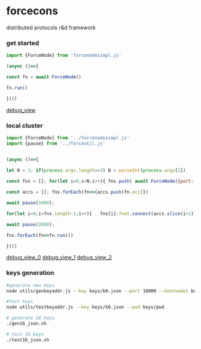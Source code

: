 # forcecons
distributed protocols r&amp;d framework

### get started
```js
import {ForceNode} from 'forcenodesimpl.js'

(async ()=>{

const fn = await ForceNode()

fn.run()

})()

```
[debug_view](http://localhost:8000)


### local cluster
```js
import {ForceNode} from '../forcenodesimpl.js'
import {pause} from '../forceutil.js'


(async ()=>{
  
let N = 3; if(process.argv.length>=3) N = parseInt(process.argv[2])

const fns = []; for(let i=0;i<N;i++){ fns.push( await ForceNode({port:(10000+i),http_port:(8000+i)}) ) }

const accs = []; fns.forEach(fn=>{accs.push(fn.acc)})

await pause(1000);

for(let i=0;i<fns.length-1;i++){   fns[i].fnet.connect(accs.slice(i+1)) }

await pause(2000);

fns.forEach(fn=>fn.run())

})()

```
[debug_view_0](http://localhost:8000)
[debug_view_1](http://localhost:8001)
[debug_view_2](http://localhost:8002)


### keys generation
```bash
#generate new keys
node utils/genkeyaddr.js --key keys/k0.json --port 10000 --bootnodes bootnodes.json --pwd keys/pwd

#test keys
node utils/testkeyaddr.js --key keys/k0.json --pwd keys/pwd

# generate 16 keys
./gen16_json.sh

# test 16 keys
./test16_json.sh
```


